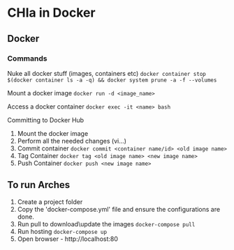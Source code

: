 # CHIa in Docker

## Docker

### Commands

Nuke all docker stuff (images, containers etc)
`docker container stop $(docker container ls -a -q) && docker system prune -a -f --volumes`

Mount a docker image
`docker run -d <image_name>`

Access a docker container
`docker exec -it <name> bash`

Committing to Docker Hub
1. Mount the docker image
2. Perform all the needed changes (vi...)
3. Commit container `docker commit <container name/id> <old image name>`
4. Tag Container `docker tag <old image name> <new image name>`
5. Push Container `docker push <new image name>`

## To run Arches

1. Create a project folder
2. Copy the 'docker-compose.yml' file and ensure the configurations are done.
3. Run pull to download\update the images `docker-compose pull`
4. Run hosting `docker-compose up`
5. Open browser - http://localhost:80



